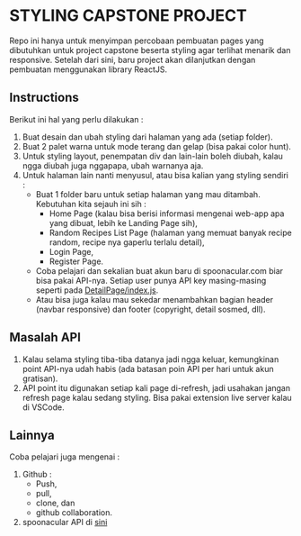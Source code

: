 # STYLING CAPSTONE PROJECT
Repo ini hanya untuk menyimpan percobaan pembuatan pages yang dibutuhkan untuk project capstone beserta styling agar terlihat menarik dan responsive. 
Setelah dari sini, baru project akan dilanjutkan dengan pembuatan menggunakan library ReactJS. 

## Instructions
Berikut ini hal yang perlu dilakukan : 
1. Buat desain dan ubah styling dari halaman yang ada (setiap folder). 
2. Buat 2 palet warna untuk mode terang dan gelap (bisa pakai color hunt). 
3. Untuk styling layout, penempatan div dan lain-lain boleh diubah, kalau ngga diubah juga nggapapa, ubah warnanya aja. 
4. Untuk halaman lain nanti menyusul, atau bisa kalian yang styling sendiri : 
   - Buat 1 folder baru untuk setiap halaman yang mau ditambah. Kebutuhan kita sejauh ini sih : 
     - Home Page (kalau bisa berisi informasi mengenai web-app apa yang dibuat, lebih ke Landing Page sih), 
     - Random Recipes List Page (halaman yang memuat banyak recipe random, recipe nya gaperlu terlalu detail), 
     - Login Page, 
     - Register Page. 
   - Coba pelajari dan sekalian buat akun baru di spoonacular.com biar bisa pakai API-nya. Setiap user punya API key masing-masing seperti pada [DetailPage/index.js](DetailPage/index.js). 
   - Atau bisa juga kalau mau sekedar menambahkan bagian header (navbar responsive) dan footer (copyright, detail sosmed, dll). 

## Masalah API
1. Kalau selama styling tiba-tiba datanya jadi ngga keluar, kemungkinan point API-nya udah habis (ada batasan poin API per hari untuk akun gratisan). 
2. API point itu digunakan setiap kali page di-refresh, jadi usahakan jangan refresh page kalau sedang styling. Bisa pakai extension live server kalau di VSCode. 

## Lainnya
Coba pelajari juga mengenai :
1. Github :  
   - Push, 
   - pull, 
   - clone, dan 
   - github collaboration. 
2. spoonacular API di [sini](https://spoonacular.com/food-api)